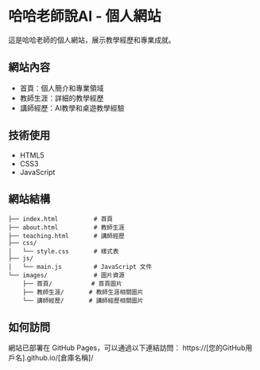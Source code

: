 # 哈哈老師說AI - 個人網站

這是哈哈老師的個人網站，展示教學經歷和專業成就。

## 網站內容

- 首頁：個人簡介和專業領域
- 教師生涯：詳細的教學經歷
- 講師經歷：AI教學和桌遊教學經驗

## 技術使用

- HTML5
- CSS3
- JavaScript

## 網站結構

```
├── index.html          # 首頁
├── about.html          # 教師生涯
├── teaching.html       # 講師經歷
├── css/
│   └── style.css       # 樣式表
├── js/
│   └── main.js         # JavaScript 文件
└── images/             # 圖片資源
    ├── 首頁/           # 首頁圖片
    ├── 教師生涯/       # 教師生涯相關圖片
    └── 講師經歷/       # 講師經歷相關圖片
```

## 如何訪問

網站已部署在 GitHub Pages，可以通過以下連結訪問：
https://[您的GitHub用戶名].github.io/[倉庫名稱]/ 